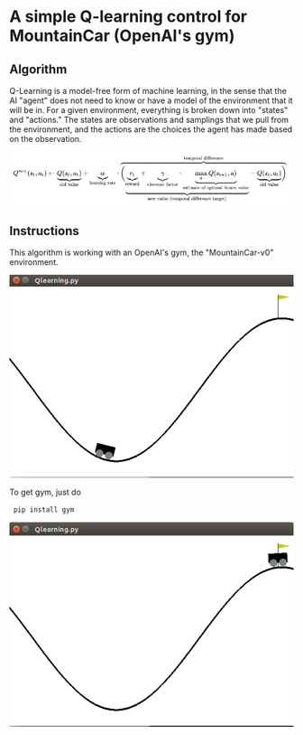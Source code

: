 # A simple Q-learning control for MountainCar (OpenAI's gym)

## Algorithm

Q-Learning is a model-free form of machine learning, in the sense that the AI "agent" does not need to know or have a model of the environment that it will be in. For a given environment, everything is broken down into "states" and "actions." The states are observations and samplings that we pull from the environment, and the actions are the choices the agent has made based on the observation. 


![Q-table update](https://github.com/jad-rabehi/Q-learning/blob/main/images/qlearningwiki.png)




## Instructions

This algorithm is working with an OpenAI's gym, the "MountainCar-v0" environment. 

![evironment start](https://github.com/jad-rabehi/Q-learning/blob/main/images/startepisode.png)

To get gym, just do 
```bash
 pip install gym
```

![evironment end](https://github.com/jad-rabehi/Q-learning/blob/main/images/endepisode.png)
